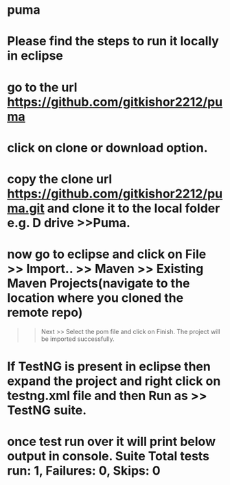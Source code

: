 # puma
# Please find the steps to run it locally in eclipse
# go to the url https://github.com/gitkishor2212/puma
# click on clone or download option.
# copy the clone url https://github.com/gitkishor2212/puma.git and clone it to the local folder e.g. D drive >>Puma.
# now go to eclipse and click on File >> Import.. >> Maven >> Existing Maven Projects(navigate to the location where you cloned the remote repo) 
>> Next >> Select the pom file and click on Finish. The project will be imported successfully.
# If TestNG is present in eclipse then expand the project and right click on testng.xml file and then Run as >> TestNG suite.

once test run over it will print below output in console.
Suite
Total tests run: 1, Failures: 0, Skips: 0
===============================================

